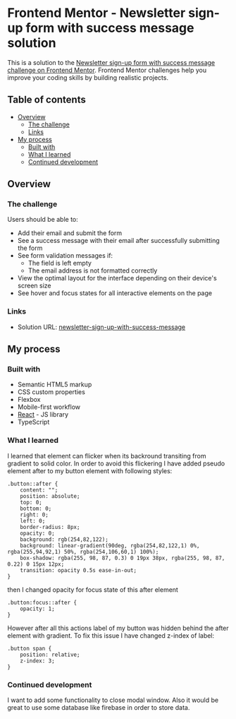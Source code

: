 # Frontend Mentor - Newsletter sign-up form with success message solution

This is a solution to the [Newsletter sign-up form with success message challenge on Frontend Mentor](https://www.frontendmentor.io/challenges/newsletter-signup-form-with-success-message-3FC1AZbNrv). Frontend Mentor challenges help you improve your coding skills by building realistic projects. 

## Table of contents

- [Overview](#overview)
  - [The challenge](#the-challenge)
  - [Links](#links)
- [My process](#my-process)
  - [Built with](#built-with)
  - [What I learned](#what-i-learned)
  - [Continued development](#continued-development)


## Overview

### The challenge

Users should be able to:

- Add their email and submit the form
- See a success message with their email after successfully submitting the form
- See form validation messages if:
  - The field is left empty
  - The email address is not formatted correctly
- View the optimal layout for the interface depending on their device's screen size
- See hover and focus states for all interactive elements on the page

### Links

- Solution URL: [newsletter-sign-up-with-success-message](https://damishalkina.github.io/newsletter-sign-up-with-success-message/)

## My process

### Built with

- Semantic HTML5 markup
- CSS custom properties
- Flexbox
- Mobile-first workflow
- [React](https://reactjs.org/) - JS library
- TypeScript

### What I learned

I learned that element can flicker when its backround transiting from gradient to solid color. In order to avoid this flickering I have added pseudo element after to my button element with following styles:

```
.button::after {
    content: "";
    position: absolute;
    top: 0;
    bottom: 0;
    right: 0;
    left: 0;
    border-radius: 8px;
    opacity: 0;
    background: rgb(254,82,122);
    background: linear-gradient(90deg, rgba(254,82,122,1) 0%, rgba(255,94,92,1) 50%, rgba(254,106,60,1) 100%);
    box-shadow: rgba(255, 98, 87, 0.3) 0 19px 38px, rgba(255, 98, 87, 0.22) 0 15px 12px;
    transition: opacity 0.5s ease-in-out;
}
```
then I changed opacity for focus state of this after element

```
.button:focus::after {
    opacity: 1;
}
```
However after all this actions label of my button was hidden behind the after element with gradient. To fix this issue I have changed z-index of label:

```
.button span {
    position: relative;
    z-index: 3;
}
```


### Continued development

I want to add some functionality to close modal window. Also it would be great to use some database like firebase in order to store data.

